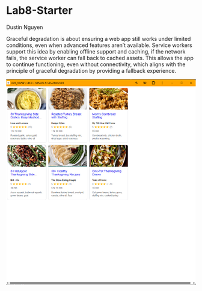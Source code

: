 # Lab8-Starter
Dustin Nguyen

Graceful degradation is about ensuring a web app still works under limited conditions, even when advanced features aren’t available. Service workers support this idea by enabling offline support and caching, if the network fails, the service worker can fall back to cached assets. This allows the app to continue functioning, even without connectivity, which aligns with the principle of graceful degradation by providing a fallback experience.

![PWA Installed Screenshot](pwa.png)
